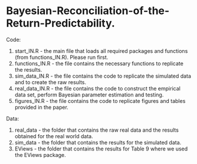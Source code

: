 # Bayesian-Reconciliation-of-the-Return-Predictability.

Code:
1) start_IN.R - the main file that loads all required packages and functions (from functions_IN.R). Please run first.
2) functions_IN.R - the file contains the necessary functions to replicate the results.
3) sim_data_IN.R - the file contains the code to replicate the simulated data and to create the raw results.
4) real_data_IN.R - the file contains the code to construct the empirical data set, perform Bayesian parameter estimation and testing.
5) figures_IN.R - the file contains the code to replicate figures and tables provided in the paper.

Data:
1) real_data - the folder that contains the raw real data and the results obtained for the real world data.
2) sim_data - the folder that contains the results for the simulated data.
3) EViews - the folder that contains the results for Table 9 where we used the EViews package.
